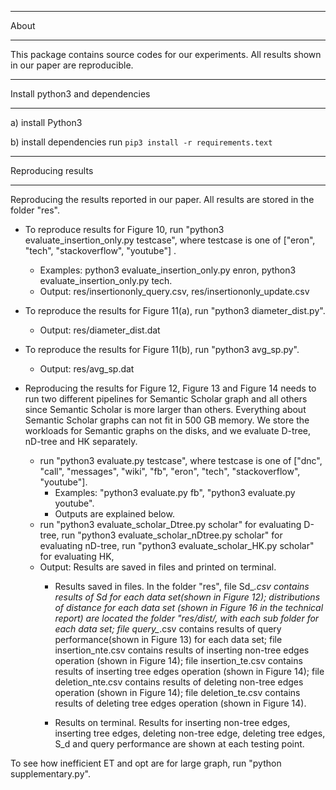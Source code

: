 

*******
 About 
*******
  
  This package contains source codes for our experiments. All results shown in our
  paper are reproducible.


*********************************
 Install python3 and dependencies	 
*********************************
 
 a) install Python3
 
 b) install dependencies
    run `pip3 install -r requirements.text`
 
 
********************
 Reproducing results
********************

  Reproducing the results reported in our paper. All results are stored in the folder "res". 
  
  - To reproduce results for Figure 10, run "python3 evaluate_insertion_only.py testcase", 
  where testcase is one of ["eron", "tech", "stackoverflow", "youtube"] .
    - Examples: python3 evaluate_insertion_only.py enron, python3 evaluate_insertion_only.py tech. 
    - Output: res/insertiononly_query.csv, res/insertiononly_update.csv
  
  - To reproduce the results for Figure 11(a), run "python3 diameter_dist.py". 
    - Output: res/diameter_dist.dat
  
  - To reproduce the results for Figure 11(b), run "python3 avg_sp.py".   
    - Output: res/avg_sp.dat
  
  - Reproducing the results for Figure 12, Figure 13 and Figure 14 needs to run two different pipelines for Semantic 
  Scholar graph and all others since Semantic Scholar is more larger than others. Everything about Semantic Scholar
  graphs can not fit in 500 GB memory. We store the workloads for Semantic graphs on the disks, and we evaluate
  D-tree, nD-tree and HK separately. 
    - run "python3 evaluate.py testcase", where testcase is one of ["dnc", "call", "messages", "wiki", "fb", 
    "eron", "tech", "stackoverflow", "youtube"]. 
        - Examples: "python3 evaluate.py fb", "python3 evaluate.py youtube".  
        - Outputs are explained below.  
     - run "python3 evaluate_scholar_Dtree.py scholar" for evaluating D-tree, 
     run "python3 evaluate_scholar_nDtree.py scholar" for evaluating nD-tree, 
     run "python3 evaluate_scholar_HK.py scholar" for evaluating HK,  
    - Output: Results are saved in files and printed on terminal.
        -  Results saved in files. In the folder "res", 
            file Sd_*.csv contains results of Sd for each data set(shown in Figure 12);
            distributions of distance for each data set (shown in Figure 16 in the technical report) 
            are located the folder "res/dist/, with each sub folder for each data set;
            file query_*.csv contains results of query performance(shown in Figure 13) for each data set;
            file insertion_nte.csv contains results of inserting non-tree edges operation (shown in Figure 14);
            file insertion_te.csv contains results of inserting tree edges operation (shown in Figure 14);
            file deletion_nte.csv contains results of deleting non-tree edges operation (shown in Figure 14);
            file deletion_te.csv contains results of deleting tree edges operation (shown in Figure 14).
  
        - Results on terminal. Results for inserting non-tree edges, 
          inserting tree edges, deleting non-tree edge, deleting tree edges, S_d and query 
          performance are shown at each testing point.
  
  
  To see how inefficient ET and opt are for large graph, run "python supplementary.py".
